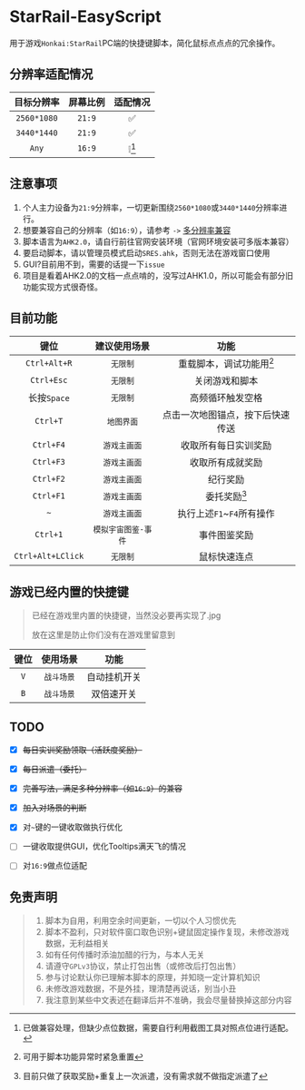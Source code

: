 # StarRail-EasyScript
用于游戏`Honkai:StarRail`PC端的快捷键脚本，简化鼠标点点点的冗余操作。

## 分辨率适配情况
| 目标分辨率  | 屏幕比例 | 适配情况 |
| :---------: | :------: | :------: |
| `2560*1080` |  `21:9`  |    ✅     |
| `3440*1440` |  `21:9`  |    ✅     |
|    `Any`    |  `16:9`  |  ❕[^!]   |

[^!]: 已做兼容处理，但缺少点位数据，需要自行利用截图工具对照点位进行适配。

## 注意事项
1. 个人主力设备为`21:9`分辨率，一切更新围绕`2560*1080`或`3440*1440`分辨率进行。
2. 想要兼容自己的分辨率（如`16:9`），请参考 `->` [多分辨率兼容](./files/docs/Multiresolution.md)
3. 脚本语言为`AHK2.0`，请自行前往官网安装环境（官网环境安装可多版本兼容）
4. 要启动脚本，请以管理员模式启动`SRES.ahk`，否则无法在游戏窗口使用
5. GUI?目前用不到，需要的话提一下`issue`
6. 项目是看着AHK2.0的文档一点点啃的，没写过AHK1.0，所以可能会有部分旧功能实现方式很奇怪。

## 目前功能
|       键位        |    建议使用场景     |               功能               |
| :---------------: | :-----------------: | :------------------------------: |
|   `Ctrl+Alt+R`    |      `无限制`       |     重载脚本，调试功能用[^*]     |
|    `Ctrl+Esc`     |      `无限制`       |          关闭游戏和脚本          |
|    长按`Space`    |      `无限制`       |         高频循环触发空格         |
|     `Ctrl+T`      |     `地图界面`      | 点击一次地图锚点，按下后快速传送 |
|     `Ctrl+F4`     |    `游戏主画面`     |       收取所有每日实训奖励       |
|     `Ctrl+F3`     |    `游戏主画面`     |         收取所有成就奖励         |
|     `Ctrl+F2`     |    `游戏主画面`     |             纪行奖励             |
|     `Ctrl+F1`     |    `游戏主画面`     |           委托奖励[^1]           |
|        `~`        |    `游戏主画面`     |    执行上述`F1`~`F4`所有操作     |
|     `Ctrl+1`      | `模拟宇宙图鉴-事件` |           事件图鉴奖励           |
| `Ctrl+Alt+LClick` |      `无限制`       |           鼠标快速连点           |

[^*]: 可用于脚本功能异常时紧急重置
[^1]: 目前只做了获取奖励+重复上一次派遣，没有需求就不做指定派遣了


## 游戏已经内置的快捷键
> 已经在游戏里内置的快捷键，当然没必要再实现了.jpg
> 
> 放在这里是防止你们没有在游戏里留意到

| 键位  |  使用场景  |     功能     |
| :---: | :--------: | :----------: |
|  `V`  | `战斗场景` | 自动挂机开关 |
|  `B`  | `战斗场景` |  双倍速开关  |


## TODO
- [x] ~~每日实训奖励领取（活跃度奖励）~~
- [x] ~~每日派遣（委托）~~
- [x] ~~完善写法，满足多种分辨率（如`16:9`）的兼容~~
- [x] ~~加入对场景的判断~~
- [x] 对`~`键的一键收取做执行优化
- [ ] 一键收取提供GUI，优化Tooltips满天飞的情况
- [ ] 对`16:9`做点位适配


## 免责声明
> 1. 脚本为自用，利用空余时间更新，一切以个人习惯优先
> 2. 脚本不盈利，只对软件窗口取色识别+键鼠固定操作复现，未修改游戏数据，无利益相关
> 3. 如有任何传播时添油加醋的行为，与本人无关
> 4. 请遵守`GPLv3`协议，禁止打包出售（或修改后打包出售）
> 5. 参与讨论默认你已理解本脚本的原理，并知晓一定计算机知识
> 6. 未修改游戏数据，不是外挂，理清楚再说话，别当小丑
> 7. 我注意到某些中文表述在翻译后并不准确，我会尽量替换掉这部分内容
